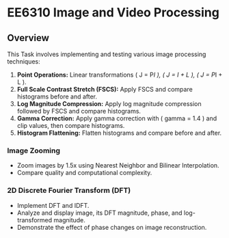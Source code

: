 # EE6310 Image and Video Processing

## Overview

This Task involves implementing and testing various image processing techniques:

1. **Point Operations:** Linear transformations \( J = P*I \), \( J = I + L \), \( J = P*I + L \).
2. **Full Scale Contrast Stretch (FSCS):** Apply FSCS and compare histograms before and after.
3. **Log Magnitude Compression:** Apply log magnitude compression followed by FSCS and compare histograms.
4. **Gamma Correction:** Apply gamma correction with \( gamma = 1.4 \) and clip values, then compare histograms.
5. **Histogram Flattening:** Flatten histograms and compare before and after.

### Image Zooming

- Zoom images by 1.5x using Nearest Neighbor and Bilinear Interpolation.
- Compare quality and computational complexity.

### 2D Discrete Fourier Transform (DFT)

- Implement DFT and IDFT.
- Analyze and display image, its DFT magnitude, phase, and log-transformed magnitude.
- Demonstrate the effect of phase changes on image reconstruction.
